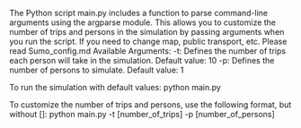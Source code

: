 The Python script main.py includes a function to parse command-line arguments using the argparse module. This allows you to customize the number of trips and persons in the simulation by passing arguments when you run the script.
If you need to change map, public transport, etc. Please read Sumo_config.md 
Available Arguments:
-t: Defines the number of trips each person will take in the simulation.
Default value: 10
-p: Defines the number of persons to simulate.
Default value: 1

To run the simulation with default values:
python main.py

To customize the number of trips and persons, use the following format, but without []:
python main.py -t [number_of_trips] -p [number_of_persons]